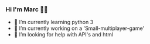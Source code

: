 ### Hi I'm Marc 👋🏽
- 🌱 I’m currently learning python 3
- 🔭 I’m currently working on a 'Small-multiplayer-game'
- 🤔 I’m looking for help with API's and html

<!--
**corpm014/corpm014** is a ✨ _special_ ✨ repository because its `README.md` (this file) appears on your GitHub profile.



- 🌱 I’m currently learning python 3
- 👯 I’m looking to collaborate on ...

- 💬 Ask me about ...
- 📫 How to reach me: ...
- 😄 Pronouns: ...
- ⚡ Fun fact: ...
